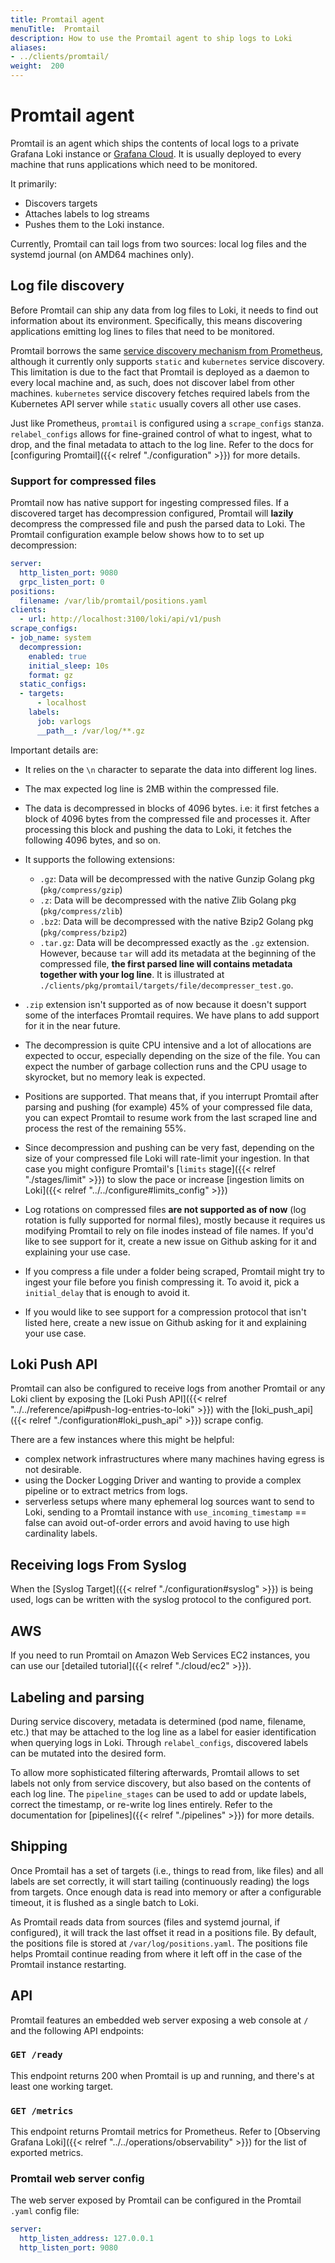 ```yaml
---
title: Promtail agent
menuTitle:  Promtail
description: How to use the Promtail agent to ship logs to Loki
aliases: 
- ../clients/promtail/
weight:  200
---
```

# Promtail agent

Promtail is an agent which ships the contents of local logs to a private Grafana Loki
instance or [Grafana Cloud](/oss/loki). It is usually
deployed to every machine that runs applications which need to be monitored.

It primarily:

- Discovers targets
- Attaches labels to log streams
- Pushes them to the Loki instance.

Currently, Promtail can tail logs from two sources: local log files and the
systemd journal (on AMD64 machines only).

## Log file discovery

Before Promtail can ship any data from log files to Loki, it needs to find out
information about its environment. Specifically, this means discovering
applications emitting log lines to files that need to be monitored.

Promtail borrows the same
[service discovery mechanism from Prometheus](https://prometheus.io/docs/prometheus/latest/configuration/configuration/#scrape_config),
although it currently only supports `static` and `kubernetes` service
discovery. This limitation is due to the fact that Promtail is deployed as a
daemon to every local machine and, as such, does not discover label from other
machines. `kubernetes` service discovery fetches required labels from the
Kubernetes API server while `static` usually covers all other use cases.

Just like Prometheus, `promtail` is configured using a `scrape_configs` stanza.
`relabel_configs` allows for fine-grained control of what to ingest, what to
drop, and the final metadata to attach to the log line. Refer to the docs for
[configuring Promtail]({{< relref "./configuration" >}}) for more details.

### Support for compressed files

Promtail now has native support for ingesting compressed files.
If a discovered target has decompression configured, Promtail will
**lazily** decompress the compressed file and push the parsed data to Loki.
The Promtail configuration example below shows how to to set up decompression:

```yaml
server:
  http_listen_port: 9080
  grpc_listen_port: 0
positions:
  filename: /var/lib/promtail/positions.yaml
clients:
  - url: http://localhost:3100/loki/api/v1/push
scrape_configs:
- job_name: system
  decompression:
    enabled: true
    initial_sleep: 10s
    format: gz
  static_configs:
  - targets:
      - localhost
    labels:
      job: varlogs
      __path__: /var/log/**.gz
```

Important details are:
* It relies on the `\n` character to separate the data into different log lines.
* The max expected log line is 2MB within the compressed file.
* The data is decompressed in blocks of 4096 bytes. i.e: it first fetches a block of 4096 bytes
  from the compressed file and processes it. After processing this block and pushing the data to Loki,
  it fetches the following 4096 bytes, and so on.
* It supports the following extensions:
  - `.gz`: Data will be decompressed with the native Gunzip Golang pkg (`pkg/compress/gzip`)
  - `.z`: Data will be decompressed with the native Zlib Golang pkg (`pkg/compress/zlib`)
  - `.bz2`: Data will be decompressed with the native Bzip2 Golang pkg (`pkg/compress/bzip2`)
  - `.tar.gz`: Data will be decompressed exactly as the `.gz` extension.
      However, because `tar` will add its metadata at the beginning of the
      compressed file, **the first parsed line will contains metadata together with
      your log line**. It is illustrated at
      `./clients/pkg/promtail/targets/file/decompresser_test.go`.
* `.zip` extension isn't supported as of now because it doesn't support some of the interfaces
  Promtail requires. We have plans to add support for it in the near future.
* The decompression is quite CPU intensive and a lot of allocations are expected
  to occur, especially depending on the size of the file. You can expect the number
  of garbage collection runs and the CPU usage to skyrocket, but no memory leak is
  expected.
* Positions are supported. That means that, if you interrupt Promtail after
  parsing and pushing (for example) 45% of your compressed file data, you can expect Promtail
  to resume work from the last scraped line and process the rest of the remaining 55%.
* Since decompression and pushing can be very fast, depending on the size
  of your compressed file Loki will rate-limit your ingestion. In that case you
  might configure Promtail's [`limits` stage]({{< relref "./stages/limit" >}}) to slow the pace or increase [ingestion limits on Loki]({{< relref "../../configure#limits_config" >}})

* Log rotations on compressed files **are not supported as of now** (log rotation is fully supported for normal files), mostly because it requires us modifying Promtail to
  rely on file inodes instead of file names. If you'd like to see support for it, create a new
  issue on Github asking for it and explaining your use case.
* If you compress a file under a folder being scraped, Promtail might try to ingest your file before you finish compressing it. To avoid it, pick a `initial_delay` that is enough to avoid it.
* If you would like to see support for a compression protocol that isn't listed here, create a new issue on Github asking for it and explaining your use case.


## Loki Push API

Promtail can also be configured to receive logs from another Promtail or any Loki client by exposing the [Loki Push API]({{< relref "../../reference/api#push-log-entries-to-loki" >}}) with the [loki_push_api]({{< relref "./configuration#loki_push_api" >}}) scrape config.

There are a few instances where this might be helpful:

- complex network infrastructures where many machines having egress is not desirable.
- using the Docker Logging Driver and wanting to provide a complex pipeline or to extract metrics from logs.
- serverless setups where many ephemeral log sources want to send to Loki, sending to a Promtail instance with `use_incoming_timestamp` == false can avoid out-of-order errors and avoid having to use high cardinality labels.

## Receiving logs From Syslog

When the [Syslog Target]({{< relref "./configuration#syslog" >}}) is being used, logs
can be written with the syslog protocol to the configured port.

## AWS

If you need to run Promtail on Amazon Web Services EC2 instances, you can use our [detailed tutorial]({{< relref "./cloud/ec2" >}}).

## Labeling and parsing

During service discovery, metadata is determined (pod name, filename, etc.) that
may be attached to the log line as a label for easier identification when
querying logs in Loki. Through `relabel_configs`, discovered labels can be
mutated into the desired form.

To allow more sophisticated filtering afterwards, Promtail allows to set labels
not only from service discovery, but also based on the contents of each log
line. The `pipeline_stages` can be used to add or update labels, correct the
timestamp, or re-write log lines entirely. Refer to the documentation for
[pipelines]({{< relref "./pipelines" >}}) for more details.

## Shipping

Once Promtail has a set of targets (i.e., things to read from, like files) and
all labels are set correctly, it will start tailing (continuously reading) the
logs from targets. Once enough data is read into memory or after a configurable
timeout, it is flushed as a single batch to Loki.

As Promtail reads data from sources (files and systemd journal, if configured),
it will track the last offset it read in a positions file. By default, the
positions file is stored at `/var/log/positions.yaml`. The positions file helps
Promtail continue reading from where it left off in the case of the Promtail
instance restarting.

## API

Promtail features an embedded web server exposing a web console at `/` and the following API endpoints:

### `GET /ready`

This endpoint returns 200 when Promtail is up and running, and there's at least one working target.

### `GET /metrics`

This endpoint returns Promtail metrics for Prometheus. Refer to
[Observing Grafana Loki]({{< relref "../../operations/observability" >}}) for the list
of exported metrics.

### Promtail web server config

The web server exposed by Promtail can be configured in the Promtail `.yaml` config file:

```yaml
server:
  http_listen_address: 127.0.0.1
  http_listen_port: 9080
```
